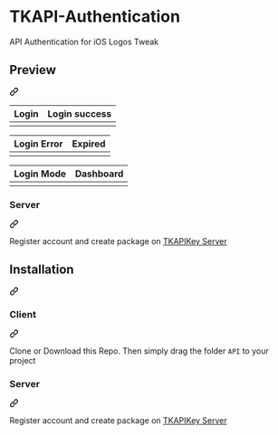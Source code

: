 # TKAPI-Authentication
API Authentication for iOS Logos Tweak
<div class="markdown-heading" dir="auto"><h2 tabindex="-1" class="heading-element" dir="auto">Preview</h2><a id="user-content-preview" class="anchor" aria-label="Permalink: Preview" href="#preview"><svg class="octicon octicon-link" viewBox="0 0 16 16" version="1.1" width="16" height="16" aria-hidden="true"><path d="m7.775 3.275 1.25-1.25a3.5 3.5 0 1 1 4.95 4.95l-2.5 2.5a3.5 3.5 0 0 1-4.95 0 .751.751 0 0 1 .018-1.042.751.751 0 0 1 1.042-.018 1.998 1.998 0 0 0 2.83 0l2.5-2.5a2.002 2.002 0 0 0-2.83-2.83l-1.25 1.25a.751.751 0 0 1-1.042-.018.751.751 0 0 1-.018-1.042Zm-4.69 9.64a1.998 1.998 0 0 0 2.83 0l1.25-1.25a.751.751 0 0 1 1.042.018.751.751 0 0 1 .018 1.042l-1.25 1.25a3.5 3.5 0 1 1-4.95-4.95l2.5-2.5a3.5 3.5 0 0 1 4.95 0 .751.751 0 0 1-.018 1.042.751.751 0 0 1-1.042.018 1.998 1.998 0 0 0-2.83 0l-2.5 2.5a1.998 1.998 0 0 0 0 2.83Z"></path></svg></a></div>

<markdown-accessiblity-table data-catalyst=""><table>
<thead>
<tr>
<th align="center">Login</th>
<th align="center">Login success</th>
</tr>
</thead>
<tbody>
<tr>
<td align="center"><a target="_blank" rel="noopener noreferrer nofollow" href="https://github.com/user-attachments/assets/53b9caf4-73aa-441b-ba55-ee37bbbd4b58"><img src="https://github.com/user-attachments/assets/53b9caf4-73aa-441b-ba55-ee37bbbd4b58" alt="" style="max-width: 100%;"></a></td>
<td align="center"><a target="_blank" rel="noopener noreferrer nofollow" href="https://github.com/user-attachments/assets/b7a8661b-eaba-4766-995c-1068b43c886b"><img src="https://github.com/user-attachments/assets/b7a8661b-eaba-4766-995c-1068b43c886b" alt="" style="max-width: 100%;"></a></td>
</tr>
</tbody>
</table>
</markdown-accessiblity-table>

<markdown-accessiblity-table data-catalyst=""><table>
<thead>
<tr>
<th align="center">Login Error</th>
<th align="center">Expired</th>
</tr>
</thead>
<tbody>
<tr>
<td align="center"><a target="_blank" rel="noopener noreferrer nofollow" href="https://github.com/user-attachments/assets/fe1fe798-c864-4da6-bb64-6f91aa762337"><img src="https://github.com/user-attachments/assets/fe1fe798-c864-4da6-bb64-6f91aa762337" alt="" style="max-width: 100%;"></a></td>
<td align="center"><a target="_blank" rel="noopener noreferrer nofollow" href="https://github.com/user-attachments/assets/19b3c3b4-9041-4fed-98af-416de8d86e35"><img src="https://github.com/user-attachments/assets/19b3c3b4-9041-4fed-98af-416de8d86e35" alt="" style="max-width: 100%;"></a></td>
</tr>
</tbody>
</table>
</markdown-accessiblity-table>

<markdown-accessiblity-table data-catalyst=""><table>
<thead>
<tr>
<th align="center">Login Mode</th>
<th align="center">Dashboard</th>
</tr>
</thead>
<tbody>
<tr>
<td align="center"><a target="_blank" rel="noopener noreferrer nofollow" href="https://github.com/user-attachments/assets/6f0cce1c-4119-4352-b423-c608f0aa2818"><img src="https://github.com/user-attachments/assets/6f0cce1c-4119-4352-b423-c608f0aa2818" alt="" style="max-width: 100%;"></a></td>
<td align="center"><a target="_blank" rel="noopener noreferrer nofollow" href="https://github.com/user-attachments/assets/eed7f9c5-3ca3-4552-bcf6-586a638441d4"><img src="https://github.com/user-attachments/assets/eed7f9c5-3ca3-4552-bcf6-586a638441d4" alt="" style="max-width: 100%;"></a></td>
</tr>
</tbody>
</table>
</markdown-accessiblity-table>

<div class="markdown-heading" dir="auto"><h3 tabindex="-1" class="heading-element" dir="auto">Server</h3><a id="user-content-server" class="anchor" aria-label="Permalink: Server" href="#server"><svg class="octicon octicon-link" viewBox="0 0 16 16" version="1.1" width="16" height="16" aria-hidden="true"><path d="m7.775 3.275 1.25-1.25a3.5 3.5 0 1 1 4.95 4.95l-2.5 2.5a3.5 3.5 0 0 1-4.95 0 .751.751 0 0 1 .018-1.042.751.751 0 0 1 1.042-.018 1.998 1.998 0 0 0 2.83 0l2.5-2.5a2.002 2.002 0 0 0-2.83-2.83l-1.25 1.25a.751.751 0 0 1-1.042-.018.751.751 0 0 1-.018-1.042Zm-4.69 9.64a1.998 1.998 0 0 0 2.83 0l1.25-1.25a.751.751 0 0 1 1.042.018.751.751 0 0 1 .018 1.042l-1.25 1.25a3.5 3.5 0 1 1-4.95-4.95l2.5-2.5a3.5 3.5 0 0 1 4.95 0 .751.751 0 0 1-.018 1.042.751.751 0 0 1-1.042.018 1.998 1.998 0 0 0-2.83 0l-2.5 2.5a1.998 1.998 0 0 0 0 2.83Z"></path></svg></a></div>
<p dir="auto">Register account and create package on <a href="https://tuankhang.xyz" rel="nofollow">TKAPIKey Server</a></p>

<div class="markdown-heading" dir="auto"><h2 tabindex="-1" class="heading-element" dir="auto">Installation</h2><a id="user-content-installation" class="anchor" aria-label="Permalink: Installation" href="#installation"><svg class="octicon octicon-link" viewBox="0 0 16 16" version="1.1" width="16" height="16" aria-hidden="true"><path d="m7.775 3.275 1.25-1.25a3.5 3.5 0 1 1 4.95 4.95l-2.5 2.5a3.5 3.5 0 0 1-4.95 0 .751.751 0 0 1 .018-1.042.751.751 0 0 1 1.042-.018 1.998 1.998 0 0 0 2.83 0l2.5-2.5a2.002 2.002 0 0 0-2.83-2.83l-1.25 1.25a.751.751 0 0 1-1.042-.018.751.751 0 0 1-.018-1.042Zm-4.69 9.64a1.998 1.998 0 0 0 2.83 0l1.25-1.25a.751.751 0 0 1 1.042.018.751.751 0 0 1 .018 1.042l-1.25 1.25a3.5 3.5 0 1 1-4.95-4.95l2.5-2.5a3.5 3.5 0 0 1 4.95 0 .751.751 0 0 1-.018 1.042.751.751 0 0 1-1.042.018 1.998 1.998 0 0 0-2.83 0l-2.5 2.5a1.998 1.998 0 0 0 0 2.83Z"></path></svg></a></div>

<div class="markdown-heading" dir="auto"><h3 tabindex="-1" class="heading-element" dir="auto">Client</h3><a id="user-content-client" class="anchor" aria-label="Permalink: Client" href="#client"><svg class="octicon octicon-link" viewBox="0 0 16 16" version="1.1" width="16" height="16" aria-hidden="true"><path d="m7.775 3.275 1.25-1.25a3.5 3.5 0 1 1 4.95 4.95l-2.5 2.5a3.5 3.5 0 0 1-4.95 0 .751.751 0 0 1 .018-1.042.751.751 0 0 1 1.042-.018 1.998 1.998 0 0 0 2.83 0l2.5-2.5a2.002 2.002 0 0 0-2.83-2.83l-1.25 1.25a.751.751 0 0 1-1.042-.018.751.751 0 0 1-.018-1.042Zm-4.69 9.64a1.998 1.998 0 0 0 2.83 0l1.25-1.25a.751.751 0 0 1 1.042.018.751.751 0 0 1 .018 1.042l-1.25 1.25a3.5 3.5 0 1 1-4.95-4.95l2.5-2.5a3.5 3.5 0 0 1 4.95 0 .751.751 0 0 1-.018 1.042.751.751 0 0 1-1.042.018 1.998 1.998 0 0 0-2.83 0l-2.5 2.5a1.998 1.998 0 0 0 0 2.83Z"></path></svg></a></div>

<p dir="auto">Clone or Download this Repo. Then simply drag the folder <code>API</code> to your project</p>

<div class="markdown-heading" dir="auto"><h3 tabindex="-1" class="heading-element" dir="auto">Server</h3><a id="user-content-server" class="anchor" aria-label="Permalink: Server" href="#server"><svg class="octicon octicon-link" viewBox="0 0 16 16" version="1.1" width="16" height="16" aria-hidden="true"><path d="m7.775 3.275 1.25-1.25a3.5 3.5 0 1 1 4.95 4.95l-2.5 2.5a3.5 3.5 0 0 1-4.95 0 .751.751 0 0 1 .018-1.042.751.751 0 0 1 1.042-.018 1.998 1.998 0 0 0 2.83 0l2.5-2.5a2.002 2.002 0 0 0-2.83-2.83l-1.25 1.25a.751.751 0 0 1-1.042-.018.751.751 0 0 1-.018-1.042Zm-4.69 9.64a1.998 1.998 0 0 0 2.83 0l1.25-1.25a.751.751 0 0 1 1.042.018.751.751 0 0 1 .018 1.042l-1.25 1.25a3.5 3.5 0 1 1-4.95-4.95l2.5-2.5a3.5 3.5 0 0 1 4.95 0 .751.751 0 0 1-.018 1.042.751.751 0 0 1-1.042.018 1.998 1.998 0 0 0-2.83 0l-2.5 2.5a1.998 1.998 0 0 0 0 2.83Z"></path></svg></a></div>

<p dir="auto">Register account and create package on <a href="https://tuankhang.xyz" rel="nofollow">TKAPIKey Server</a></p>
